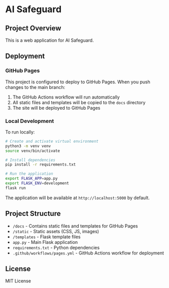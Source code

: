 # AI Safeguard

## Project Overview

This is a web application for AI Safeguard.

## Deployment

### GitHub Pages

This project is configured to deploy to GitHub Pages. When you push changes to the main branch:

1. The GitHub Actions workflow will run automatically
2. All static files and templates will be copied to the `docs` directory
3. The site will be deployed to GitHub Pages

### Local Development

To run locally:

```bash
# Create and activate virtual environment
python3 -m venv venv
source venv/bin/activate

# Install dependencies
pip install -r requirements.txt

# Run the application
export FLASK_APP=app.py
export FLASK_ENV=development
flask run
```

The application will be available at `http://localhost:5000` by default.

## Project Structure

- `/docs` - Contains static files and templates for GitHub Pages
- `/static` - Static assets (CSS, JS, images)
- `/templates` - Flask template files
- `app.py` - Main Flask application
- `requirements.txt` - Python dependencies
- `.github/workflows/pages.yml` - GitHub Actions workflow for deployment

## License

MIT License
